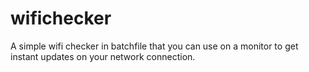 # wifichecker
A simple wifi checker in batchfile that you can use on a monitor to get instant updates on your network connection.
